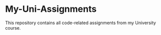 # My-Uni-Assignments
This repository contains all code-related assignments from my University course.
